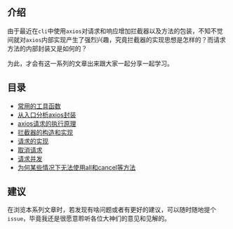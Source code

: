 ## 介绍

由于最近在`cli`中使用`axios`对请求和响应增加拦截器以及方法的包装，不知不觉间就对`axios`内部实现产生了强烈兴趣，究竟拦截器的实现思想是怎样的？而请求方法的内部封装又是如何的？

为此，才会有这一系列的文章出来跟大家一起分享一起学习。



## 目录

- [常用的工具函数](https://github.com/Andraw-lin/about-Axios/blob/main/docs/%E3%80%90axios%E6%BA%90%E7%A0%81%E5%88%86%E6%9E%90%E3%80%91%E5%B8%B8%E7%94%A8%E7%9A%84%E5%B7%A5%E5%85%B7%E5%87%BD%E6%95%B0.md)
- [从入口分析axios封装](https://github.com/Andraw-lin/about-Axios/blob/main/docs/%E3%80%90axios%E6%BA%90%E7%A0%81%E5%88%86%E6%9E%90%E3%80%91%E4%BB%8E%E5%85%A5%E5%8F%A3%E5%88%86%E6%9E%90axios%E5%B0%81%E8%A3%85.md)
- [axios请求的执行原理](https://github.com/Andraw-lin/about-Axios/blob/main/docs/%E3%80%90axios%E6%BA%90%E7%A0%81%E5%88%86%E6%9E%90%E3%80%91axios%E8%AF%B7%E6%B1%82%E7%9A%84%E6%89%A7%E8%A1%8C%E5%8E%9F%E7%90%86.md)
- [拦截器的构造和实现](https://github.com/Andraw-lin/about-Axios/blob/main/docs/%E3%80%90axios%E6%BA%90%E7%A0%81%E5%88%86%E6%9E%90%E3%80%91%E6%8B%A6%E6%88%AA%E5%99%A8%E7%9A%84%E6%9E%84%E9%80%A0%E5%92%8C%E5%AE%9E%E7%8E%B0.md)
- [请求的实现](https://github.com/Andraw-lin/about-Axios/blob/main/docs/%E3%80%90axios%E6%BA%90%E7%A0%81%E5%88%86%E6%9E%90%E3%80%91%E8%AF%B7%E6%B1%82%E7%9A%84%E5%AE%9E%E7%8E%B0.md)
- [取消请求](https://github.com/Andraw-lin/about-Axios/blob/main/docs/%E3%80%90axios%E6%BA%90%E7%A0%81%E5%88%86%E6%9E%90%E3%80%91%E5%8F%96%E6%B6%88%E8%AF%B7%E6%B1%82.md)
- [请求并发](https://github.com/Andraw-lin/about-Axios/blob/main/docs/%E3%80%90axios%E6%BA%90%E7%A0%81%E5%88%86%E6%9E%90%E3%80%91%E8%AF%B7%E6%B1%82%E5%B9%B6%E5%8F%91.md)
- [为何某些情况下无法使用all和cancel等方法](https://github.com/Andraw-lin/about-Axios/blob/main/docs/%E3%80%90axios%E6%BA%90%E7%A0%81%E5%88%86%E6%9E%90%E3%80%91%E4%B8%BA%E4%BD%95%E6%9F%90%E4%BA%9B%E6%83%85%E5%86%B5%E4%B8%8B%E6%97%A0%E6%B3%95%E4%BD%BF%E7%94%A8all%E5%92%8Ccancel%E7%AD%89%E6%96%B9%E6%B3%95.md)

## 建议

在浏览本系列文章时，若发现有啥问题或者有更好的建议，可以随时随地提个`issue`，毕竟我还是很愿意聆听各位大神们的意见和见解的。































